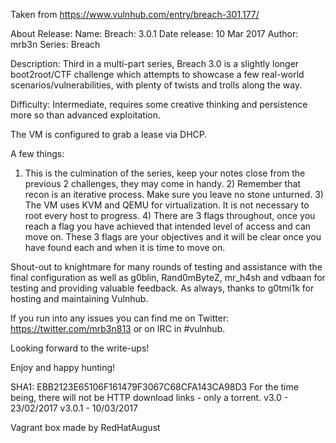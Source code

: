 Taken from https://www.vulnhub.com/entry/breach-301,177/ 

About Release:
    Name: Breach: 3.0.1
    Date release: 10 Mar 2017
    Author: mrb3n
    Series: Breach

Description:
Third in a multi-part series, Breach 3.0 is a slightly longer boot2root/CTF challenge which attempts to showcase a few real-world scenarios/vulnerabilities, with plenty of twists and trolls along the way.

Difficulty: Intermediate, requires some creative thinking and persistence more so than advanced exploitation.

The VM is configured to grab a lease via DHCP.

A few things:

1) This is the culmination of the series, keep your notes close from the previous 2 challenges, they may come in handy. 2) Remember that recon is an iterative process. Make sure you leave no stone unturned. 3) The VM uses KVM and QEMU for virtualization. It is not necessary to root every host to progress. 4) There are 3 flags throughout, once you reach a flag you have achieved that intended level of access and can move on. These 3 flags are your objectives and it will be clear once you have found each and when it is time to move on.

Shout-out to knightmare for many rounds of testing and assistance with the final configuration as well as g0blin, Rand0mByteZ, mr_h4sh and vdbaan for testing and providing valuable feedback. As always, thanks to g0tmi1k for hosting and maintaining Vulnhub.

If you run into any issues you can find me on Twitter: https://twitter.com/mrb3n813 or on IRC in #vulnhub.

Looking forward to the write-ups!

Enjoy and happy hunting!

SHA1: EBB2123E65106F161479F3067C68CFA143CA98D3
For the time being, there will not be HTTP download links - only a torrent. v3.0 - 23/02/2017 v3.0.1 - 10/03/2017
 
Vagrant box made by RedHatAugust
